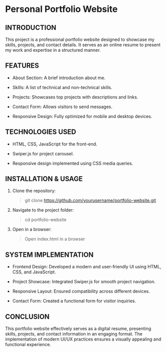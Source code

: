 # **Personal Portfolio Website**
## INTRODUCTION
This project is a professional portfolio website designed to showcase my skills, projects, and contact details. It serves as an online resume to present my work and expertise in a structured manner.
## FEATURES
* About Section: A brief introduction about me.

* Skills: A list of technical and non-technical skills.

* Projects: Showcases top projects with descriptions and links.

* Contact Form: Allows visitors to send messages.

* Responsive Design: Fully optimized for mobile and desktop devices.
## TECHNOLOGIES USED
* HTML, CSS, JavaScript for the front-end.

* Swiper.js for project carousel.

* Responsive design implemented using CSS media queries.
## INSTALLATION & USAGE
1. Clone the repository:
   > git clone https://github.com/yourusername/portfolio-website.git

3. Navigate to the project folder:
    > cd portfolio-website

4. Open in a browser:
    > Open index.html in a browser
## SYSTEM IMPLEMENTATION
* Frontend Design: Developed a modern and user-friendly UI using HTML, CSS, and JavaScript.

* Project Showcase: Integrated Swiper.js for smooth project navigation.

* Responsive Layout: Ensured compatibility across different devices.

* Contact Form: Created a functional form for visitor inquiries.
## CONCLUSION
This portfolio website effectively serves as a digital resume, presenting skills, projects, and contact information in an engaging format. The implementation of modern UI/UX practices ensures a visually appealing and functional experience.
